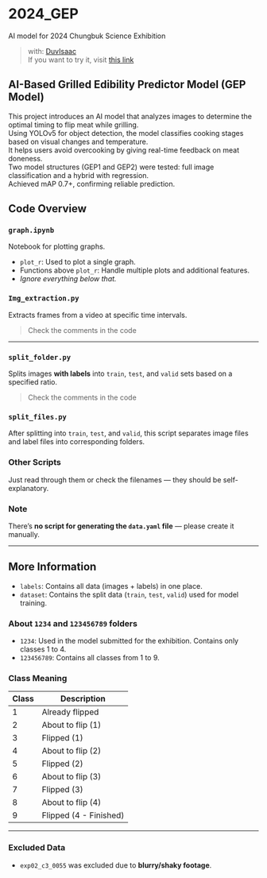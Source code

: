 # 2024_GEP

AI model for 2024 Chungbuk Science Exhibition

> with: [DuvIsaac](https://github.com/DuvIsaac/2024GEP)<br>
> If you want to try it, visit [this link](https://github.com/DuvIsaac/2024GEP)

## AI-Based Grilled Edibility Predictor Model (GEP Model)

This project introduces an AI model that analyzes images to determine the optimal timing to flip meat while grilling.  
Using YOLOv5 for object detection, the model classifies cooking stages based on visual changes and temperature.  
It helps users avoid overcooking by giving real-time feedback on meat doneness.  
Two model structures (GEP1 and GEP2) were tested: full image classification and a hybrid with regression.  
Achieved mAP 0.7+, confirming reliable prediction.  

## Code Overview

### `graph.ipynb`
Notebook for plotting graphs.

- `plot_r`: Used to plot a single graph.
- Functions above `plot_r`: Handle multiple plots and additional features.
- *Ignore everything below that.*

### `Img_extraction.py`
Extracts frames from a video at specific time intervals.

> Check the comments in the code

---

### `split_folder.py`
Splits images **with labels** into `train`, `test`, and `valid` sets based on a specified ratio.

> Check the comments in the code

### `split_files.py`
After splitting into `train`, `test`, and `valid`, this script separates image files and label files into corresponding folders.

### Other Scripts
Just read through them or check the filenames — they should be self-explanatory.

### Note
There’s **no script for generating the `data.yaml` file** — please create it manually.

---

## More Information

- `labels`: Contains all data (images + labels) in one place.
- `dataset`: Contains the split data (`train`, `test`, `valid`) used for model training.

### About `1234` and `123456789` folders

- `1234`: Used in the model submitted for the exhibition. Contains only classes 1 to 4.
- `123456789`: Contains all classes from 1 to 9.

### Class Meaning

| Class | Description            |
|-------|------------------------|
| 1     | Already flipped        |
| 2     | About to flip (1)      |
| 3     | Flipped (1)            |
| 4     | About to flip (2)      |
| 5     | Flipped (2)            |
| 6     | About to flip (3)      |
| 7     | Flipped (3)            |
| 8     | About to flip (4)      |
| 9     | Flipped (4 - Finished) |

---

###  Excluded Data

- `exp02_c3_0055` was excluded due to **blurry/shaky footage**.

